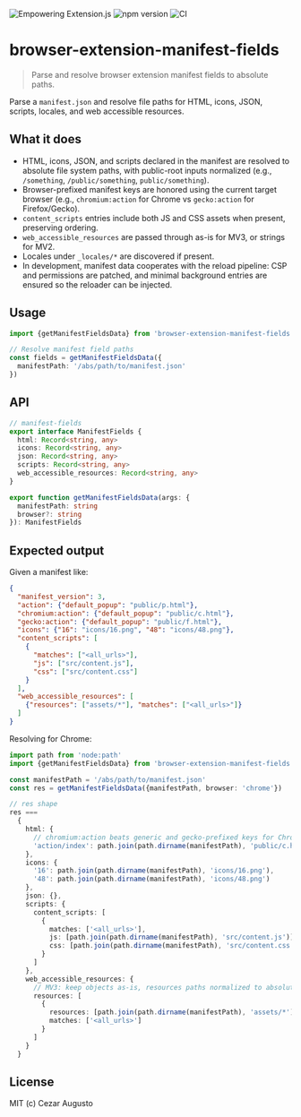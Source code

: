 [powered-image]: https://img.shields.io/badge/Empowering-Extension.js-0971fe
[powered-url]: https://extension.js.org
[version-image]: https://img.shields.io/npm/v/browser-extension-manifest-fields?label=version
[version-url]: https://www.npmjs.com/package/browser-extension-manifest-fields
[ci-image]: https://img.shields.io/github/actions/workflow/status/extension-js/extension.js/pkg-manifest-fields-ci.yml?branch=main&label=CI
[ci-url]: https://github.com/extension-js/extension.js/actions/workflows/pkg-manifest-fields-ci.yml

![Empowering Extension.js][powered-image] ![npm version][version-image] ![CI][ci-image]

# browser-extension-manifest-fields

> Parse and resolve browser extension manifest fields to absolute paths.

Parse a `manifest.json` and resolve file paths for HTML, icons, JSON, scripts, locales, and web accessible resources.

## What it does

- HTML, icons, JSON, and scripts declared in the manifest are resolved to absolute file system paths, with public-root inputs normalized (e.g., `/something`, `/public/something`, `public/something`).
- Browser-prefixed manifest keys are honored using the current target browser (e.g., `chromium:action` for Chrome vs `gecko:action` for Firefox/Gecko).
- `content_scripts` entries include both JS and CSS assets when present, preserving ordering.
- `web_accessible_resources` are passed through as-is for MV3, or strings for MV2.
- Locales under `_locales/*` are discovered if present.
- In development, manifest data cooperates with the reload pipeline: CSP and permissions are patched, and minimal background entries are ensured so the reloader can be injected.

## Usage

```ts
import {getManifestFieldsData} from 'browser-extension-manifest-fields'

// Resolve manifest field paths
const fields = getManifestFieldsData({
  manifestPath: '/abs/path/to/manifest.json'
})
```

## API

```ts
// manifest-fields
export interface ManifestFields {
  html: Record<string, any>
  icons: Record<string, any>
  json: Record<string, any>
  scripts: Record<string, any>
  web_accessible_resources: Record<string, any>
}

export function getManifestFieldsData(args: {
  manifestPath: string
  browser?: string
}): ManifestFields
```

## Expected output

Given a manifest like:

```json
{
  "manifest_version": 3,
  "action": {"default_popup": "public/p.html"},
  "chromium:action": {"default_popup": "public/c.html"},
  "gecko:action": {"default_popup": "public/f.html"},
  "icons": {"16": "icons/16.png", "48": "icons/48.png"},
  "content_scripts": [
    {
      "matches": ["<all_urls>"],
      "js": ["src/content.js"],
      "css": ["src/content.css"]
    }
  ],
  "web_accessible_resources": [
    {"resources": ["assets/*"], "matches": ["<all_urls>"]}
  ]
}
```

Resolving for Chrome:

```ts
import path from 'node:path'
import {getManifestFieldsData} from 'browser-extension-manifest-fields'

const manifestPath = '/abs/path/to/manifest.json'
const res = getManifestFieldsData({manifestPath, browser: 'chrome'})

// res shape
res ===
  {
    html: {
      // chromium:action beats generic and gecko-prefixed keys for Chrome
      'action/index': path.join(path.dirname(manifestPath), 'public/c.html')
    },
    icons: {
      '16': path.join(path.dirname(manifestPath), 'icons/16.png'),
      '48': path.join(path.dirname(manifestPath), 'icons/48.png')
    },
    json: {},
    scripts: {
      content_scripts: [
        {
          matches: ['<all_urls>'],
          js: [path.join(path.dirname(manifestPath), 'src/content.js')],
          css: [path.join(path.dirname(manifestPath), 'src/content.css')]
        }
      ]
    },
    web_accessible_resources: {
      // MV3: keep objects as-is, resources paths normalized to absolute
      resources: [
        {
          resources: [path.join(path.dirname(manifestPath), 'assets/*')],
          matches: ['<all_urls>']
        }
      ]
    }
  }
```

## License

MIT (c) Cezar Augusto
